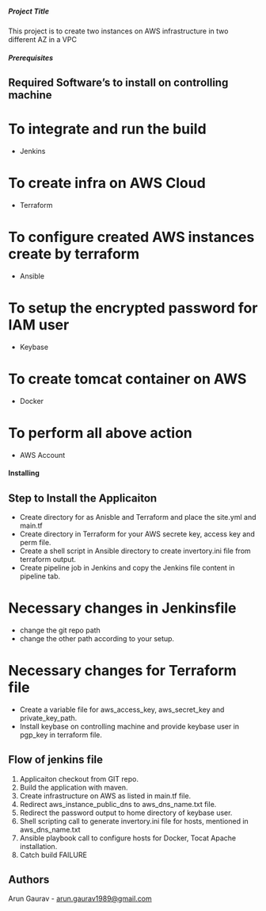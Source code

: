 ##### Project Title

This project is to create two instances on AWS infrastructure in two different AZ in a VPC 

##### Prerequisites

## Required Software’s to install on controlling machine

# To integrate and run the build 
  - Jenkins 
# To create infra on AWS Cloud 
  - Terraform 
# To configure created AWS instances create by terraform 
  - Ansible 
# To setup the encrypted password for IAM user 
  - Keybase 
# To create tomcat container on AWS  
  - Docker
# To perform all above action 
- AWS Account

#### Installing

## Step to Install the Applicaiton 

- Create directory for as Anisble and Terraform and place the site.yml and main.tf
- Create directory in Terraform for your AWS secrete key, access key and perm file.
- Create a shell script in Ansible directory to create invertory.ini file from terraform output.
- Create pipeline job in Jenkins and copy the Jenkins file content in pipeline tab.

# Necessary changes in Jenkinsfile
- change the git repo path
- change the other path according to your setup. 

# Necessary changes for Terraform file
- Create a variable file for aws_access_key, aws_secret_key and private_key_path.
- Install keybase on controlling machine and provide keybase user in pgp_key in terraform file.

## Flow of jenkins file

1. Applicaiton checkout from GIT repo.
2. Build the application with maven.
3. Create infrastructure on AWS as listed in main.tf file.
4. Redirect aws_instance_public_dns to aws_dns_name.txt file.
5. Redirect the password output to home directory of keybase user.
6. Shell scripting call to generate invertory.ini file for hosts, mentioned in aws_dns_name.txt
7. Ansible playbook call to configure hosts for Docker, Tocat Apache installation.
8. Catch build FAILURE

## Authors

Arun Gaurav - arun.gaurav1989@gmail.com
